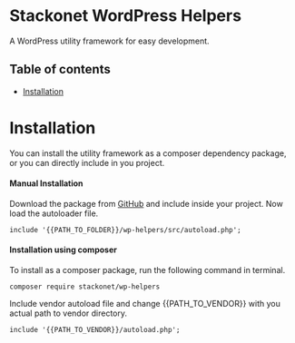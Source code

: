 # Stackonet WordPress Helpers

A WordPress utility framework for easy development.

## Table of contents

- [Installation](#installation)

# Installation
You can install the utility framework as a composer dependency package, or you can directly include in you project.

#### Manual Installation
Download the package from [GitHub](https://github.com/stackonet/wp-helpers/releases) and include inside your project.
Now load the autoloader file.
```
include '{{PATH_TO_FOLDER}}/wp-helpers/src/autoload.php';
```

#### Installation using composer
To install as a composer package, run the following command in terminal.

```
composer require stackonet/wp-helpers
```

Include vendor autoload file and change {{PATH_TO_VENDOR}} with you actual path to vendor directory.

```
include '{{PATH_TO_VENDOR}}/autoload.php';
```
